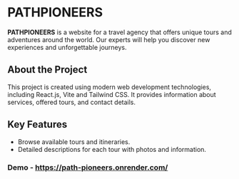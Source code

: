 # PATHPIONEERS

**PATHPIONEERS** is a website for a travel agency that offers unique tours and adventures around the world. Our experts will help you discover new experiences and unforgettable journeys.

## About the Project

This project is created using modern web development technologies, including React.js, Vite and Tailwind CSS. It provides information about services, offered tours, and contact details.

## Key Features

- Browse available tours and itineraries.
- Detailed descriptions for each tour with photos and information.

### Demo - https://path-pioneers.onrender.com/